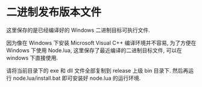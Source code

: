 # 二进制发布版本文件

这里保存的是已经编译好的 Windows 二进制目标可执行文件.

因为像在 Windows 下安装 Microsoft Visual C++ 编译环境并不容易, 
为了方便在 Windows 下使用 Node.lua, 这里保存了最近编译的二进制目标文件, 
可以在 windows 下直接使用.

请将当前目录下的 exe 和 dll 文件全部复制到 release 上级 bin 目录下.
然后再运行 node.lua/install.bat 即可安装好 node.lua 的运行环境.

